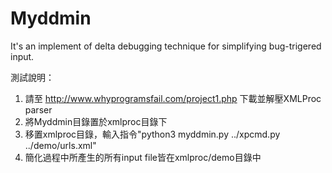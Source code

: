 Myddmin
=====

It's an implement of delta debugging technique for simplifying bug-trigered input.

測試說明：
1. 請至 http://www.whyprogramsfail.com/project1.php 下載並解壓XMLProc parser
2. 將Myddmin目錄置於xmlproc目錄下
3. 移置xmlproc目錄，輸入指令"python3 myddmin.py ../xpcmd.py ../demo/urls.xml"
4. 簡化過程中所產生的所有input file皆在xmlproc/demo目錄中
